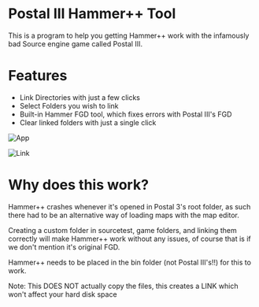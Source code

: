 # Postal III Hammer++ Tool
This is a program to help you getting Hammer++ work with the infamously bad Source engine game called Postal III.

# Features
- Link Directories with just a few clicks
- Select Folders you wish to link
- Built-in Hammer FGD tool, which fixes errors with Postal III's FGD
- Clear linked folders with just a single click

![App](https://i.imgur.com/frknYzb.png)

![Link](https://i.imgur.com/8JCVfYC.png)

# Why does this work?
Hammer++ crashes whenever it's opened in Postal 3's root folder, as such there had to be an alternative way of loading maps with the map editor.

Creating a custom folder in sourcetest, game folders, and linking them correctly will make Hammer++ work without any issues, of course that is if we don't mention it's original FGD.

Hammer++ needs to be placed in the bin folder (not Postal III's!!) for this to work.

Note: This DOES NOT actually copy the files, this creates a LINK which won't affect your hard disk space

